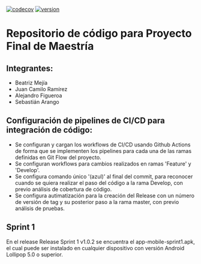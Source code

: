 [![codecov](https://codecov.io/gh/alejofig/proyecto_1/branch/develop/graph/badge.svg?token=U837L22MQ4)](https://codecov.io/gh/alejofig/proyecto_1)
[![version](https://img.shields.io/badge/version-v1.0.1-green.svg)]()

# Repositorio de código para Proyecto Final de Maestría

## Integrantes:
- Beatriz Mejía
- Juan Camilo Ramírez
- Alejandro Figueroa
- Sebastián Arango

## Configuración de pipelines de CI/CD para integración de código:
- Se configuran y cargan los workflows de CI/CD usando Github Actions de forma que se implementen los pipelines para cada una de las ramas definidas en Git Flow del proyecto.
- Se configuran workflows para cambios realizados en ramas 'Feature' y 'Develop'.
- Se configura comando único '(azul)' al final del commit, para reconocer cuando se quiera realizar el paso del código a la rama Develop, con previo análisis de cobertura de código.
- Se configura autimatización para la creación del Release con un número de versión de tag y su posterior paso a la rama master, con previo análisis de pruebas.

## Sprint 1
En el release Release Sprint 1 v1.0.2 se encuentra el app-mobile-sprint1.apk, el cual puede ser instalado en cualquier dispositivo con versión Android Lollipop 5.0 o superior.
